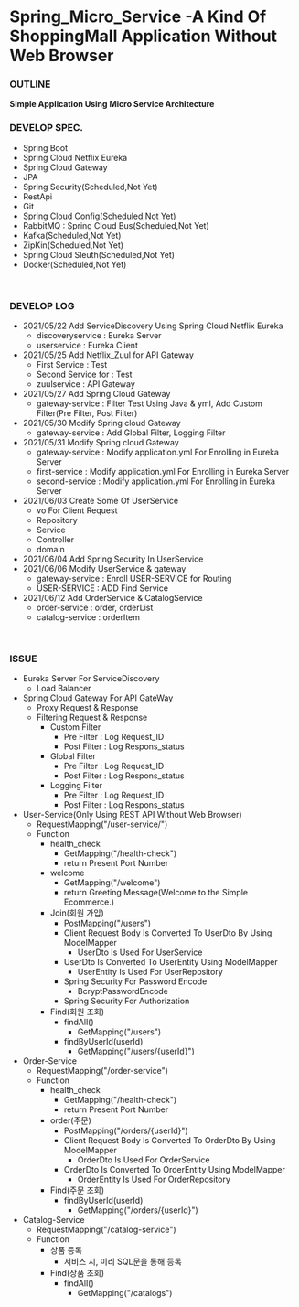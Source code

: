 # Spring_Micro_Service -A Kind Of ShoppingMall Application Without Web Browser
### OUTLINE
**Simple Application Using Micro Service Architecture**</br>

### DEVELOP SPEC.
- Spring Boot
- Spring Cloud Netflix Eureka 
- Spring Cloud Gateway
- JPA
- Spring Security(Scheduled,Not Yet)
- RestApi
- Git
- Spring Cloud Config(Scheduled,Not Yet)
- RabbitMQ : Spring Cloud Bus(Scheduled,Not Yet)
- Kafka(Scheduled,Not Yet)
- ZipKin(Scheduled,Not Yet)
- Spring Cloud Sleuth(Scheduled,Not Yet)
- Docker(Scheduled,Not Yet)
</br>

### DEVELOP LOG
- 2021/05/22 Add ServiceDiscovery Using Spring Cloud Netflix Eureka
	- discoveryservice : Eureka Server
	- userservice : Eureka Client
- 2021/05/25 Add Netflix_Zuul for API Gateway
	- First Service : Test
	- Second Service for : Test
	- zuulservice  : API Gateway
- 2021/05/27 Add Spring Cloud Gateway
	- gateway-service : Filter Test Using Java & yml, Add Custom Filter(Pre Filter, Post Filter)
- 2021/05/30 Modify Spring cloud Gateway
	- gateway-service : Add Global Filter, Logging Filter
- 2021/05/31 Modify Spring cloud Gateway
	- gateway-service : Modify application.yml For Enrolling in Eureka Server 
	- first-service : Modify application.yml For Enrolling in Eureka Server 
	- second-service : Modify application.yml For Enrolling in Eureka Server 
- 2021/06/03 Create Some Of UserService
	- vo For Client Request
	- Repository
	- Service
	- Controller
	- domain
- 2021/06/04 Add Spring Security In UserService
- 2021/06/06 Modify UserService & gateway
	- gateway-service : Enroll USER-SERVICE for Routing
	- USER-SERVICE : ADD Find Service
- 2021/06/12 Add OrderService & CatalogService
	- order-service : order, orderList
	- catalog-service : orderItem
</br>

### ISSUE
- Eureka Server For ServiceDiscovery
	- Load Balancer
- Spring Cloud Gateway For API GateWay
	- Proxy Request & Response
	- Filtering Request & Response
		- Custom Filter
			- Pre Filter : Log Request_ID
			- Post Filter : Log Respons_status
		- Global Filter
			- Pre Filter : Log Request_ID
			- Post Filter : Log Respons_status
		- Logging Filter
			- Pre Filter : Log Request_ID
			- Post Filter : Log Respons_status
- User-Service(Only Using REST API Without Web Browser)
	- RequestMapping("/user-service/")
	- Function
		- health_check
			- GetMapping("/health-check")
			- return Present Port Number
		- welcome
			- GetMapping("/welcome")
			- return Greeting Message(Welcome to the Simple Ecommerce.)
		- Join(회원 가입)
			- PostMapping("/users")
			- Client Request Body Is Converted To UserDto By Using ModelMapper
				- UserDto Is Used For UserService
			- UserDto Is Converted To UserEntity Using ModelMapper
				- UserEntity Is Used For UserRepository
			- Spring Security For Password Encode
				- BcryptPasswordEncode
			- Spring Security For Authorization
		- Find(회원 조회)
			- findAll()
				- GetMapping("/users")
			- findByUserId(userId)
				- GetMapping("/users/{userId}")
- Order-Service
	- RequestMapping("/order-service")
	- Function
		- health_check
			- GetMapping("/health-check")
			- return Present Port Number
		- order(주문)
			- PostMapping("/orders/{userId}")
			- Client Request Body Is Converted To OrderDto By Using ModelMapper
				- OrderDto Is Used For OrderService
			- OrderDto Is Converted To OrderEntity Using ModelMapper
				- OrderEntity Is Used For OrderRepository
		- Find(주문 조회)
			- findByUserId(userId)
				- GetMapping("/orders/{userId}")
- Catalog-Service
	- RequestMapping("/catalog-service")
	- Function
		- 상품 등록
			- 서비스 시, 미리 SQL문을 통해 등록
		- Find(상품 조회)
			- findAll()
				- GetMapping("/catalogs")